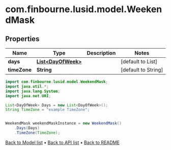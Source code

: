 # com.finbourne.lusid.model.WeekendMask

## Properties

Name | Type | Description | Notes
------------ | ------------- | ------------- | -------------
**days** | [**List&lt;DayOfWeek&gt;**](DayOfWeek.md) |  | [default to List<DayOfWeek>]
**timeZone** | **String** |  | [default to String]

```java
import com.finbourne.lusid.model.WeekendMask;
import java.util.*;
import java.lang.System;
import java.net.URI;

List<DayOfWeek> Days = new List<DayOfWeek>();
String TimeZone = "example TimeZone";


WeekendMask weekendMaskInstance = new WeekendMask()
    .Days(Days)
    .TimeZone(TimeZone);
```


[Back to Model list](../README.md#documentation-for-models) &#8226; [Back to API list](../README.md#documentation-for-api-endpoints) &#8226; [Back to README](../README.md)
